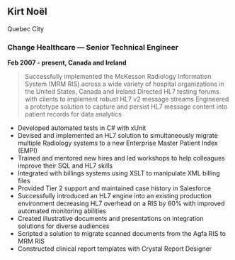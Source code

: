 ## Kirt Noël
Quebec City
### Change Healthcare — Senior Technical Engineer
**Feb 2007 - present, Canada and Ireland**
> Successfully implemented the McKesson Radiology Information System (MRM RIS) across a wide variety of hospital organizations in the United States, Canada and Ireland
> Directed HL7 testing forums with clients to implement robust HL7 v2 message streams
> Engineered a prototype solution to capture and persist HL7 message content into patient records for data analytics

- Developed automated tests in C# with xUnit
- Devised and implemented an HL7 solution to simultaneously migrate multiple Radiology systems to a new Enterprise Master Patient Index (EMPI)
- Trained and mentored new hires and led workshops to help colleagues improve their SQL and HL7 skills
- Integrated with billings systems using XSLT to manipulate XML billing files
- Provided Tier 2 support and maintained case history in Salesforce
- Successfully introduced an HL7 engine into an existing production environment decreasing HL7 overhead on a RIS by 60% with improved automated monitoring abilities
- Created illustrative documents and presentations on integration solutions for diverse audiences
- Scripted a solution to migrate scanned documents from the Agfa RIS to MRM RIS
- Constructed clinical report templates with Crystal Report Designer

